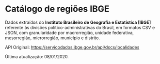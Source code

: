 # Catálogo de regiões IBGE

Dados extraídos do **Instituto Brasileiro de Geografia e Estatística [IBGE]** referente às divisões político-administrativas do Brasil, em formatos CSV e JSON, com granularidade por macrorregião, unidade federativa, mesorregião, microrregião, município e distrito.

API Original: https://servicodados.ibge.gov.br/api/docs/localidades

Última atualização: 08/01/2020.